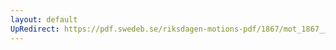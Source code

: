 ```yaml
---
layout: default
UpRedirect: https://pdf.swedeb.se/riksdagen-motions-pdf/1867/mot_1867__ak__00008.pdf
---
```

